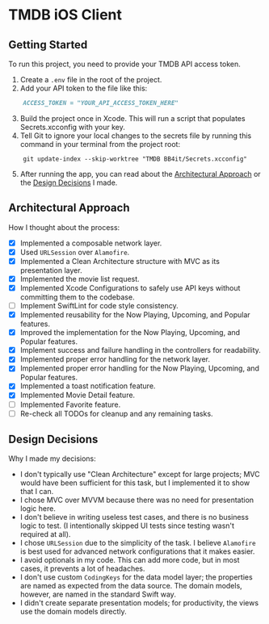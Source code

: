 # TMDB iOS Client

## Getting Started

To run this project, you need to provide your TMDB API access token.

1.  Create a `.env` file in the root of the project.
2.  Add your API token to the file like this:

```markdown
    ACCESS_TOKEN = "YOUR_API_ACCESS_TOKEN_HERE"
```
3.  Build the project once in Xcode. This will run a script that populates Secrets.xcconfig with your key.
4.  Tell Git to ignore your local changes to the secrets file by running this command in your terminal from the project root:
```shell
    git update-index --skip-worktree "TMDB BB4it/Secrets.xcconfig"
```
5. After running the app, you can read about the [Architectural Approach](#Architectural-Approach) or the [Design Decisions](#Design-Decisions) I made.

## Architectural Approach

How I thought about the process:

-   [x] Implemented a composable network layer.
-   [x] Used `URLSession` over `Alamofire`.
-   [x] Implemented a Clean Architecture structure with MVC as its presentation layer.
-   [x] Implemented the movie list request.
-   [x] Implemented Xcode Configurations to safely use API keys without committing them to the codebase.
-   [ ] Implement SwiftLint for code style consistency.
-   [x] Implemented reusability for the Now Playing, Upcoming, and Popular features.
-   [x] Improved the implementation for the Now Playing, Upcoming, and Popular features.
-   [x] Implement success and failure handling in the controllers for readability.
-   [x] Implemented proper error handling for the network layer.
-   [x] Implemented proper error handling for the Now Playing, Upcoming, and Popular features.
-   [x] Implemented a toast notification feature.
-   [x] Implemented Movie Detail feature.
-   [ ] Implemented Favorite feature.
-   [ ] Re-check all TODOs for cleanup and any remaining tasks.

## Design Decisions

Why I made my decisions:

-   I don't typically use "Clean Architecture" except for large projects; MVC would have been sufficient for this task, but I implemented it to show that I can.
-   I chose MVC over MVVM because there was no need for presentation logic here.
-   I don't believe in writing useless test cases, and there is no business logic to test. (I intentionally skipped UI tests since testing wasn't required at all).
-   I chose `URLSession` due to the simplicity of the task. I believe `Alamofire` is best used for advanced network configurations that it makes easier.
-   I avoid optionals in my code. This can add more code, but in most cases, it prevents a lot of headaches.
-   I don't use custom `CodingKeys` for the data model layer; the properties are named as expected from the data source. The domain models, however, are named in the standard Swift way.
-   I didn't create separate presentation models; for productivity, the views use the domain models directly.
